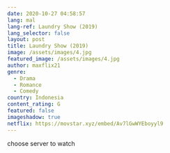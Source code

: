 ```yaml
---
date: 2020-10-27 04:58:57
lang: mal
lang-ref: Laundry Show (2019)
lang_selector: false
layout: post
title: Laundry Show (2019)
image: /assets/images/4.jpg
featured_image: /assets/images/4.jpg
author: maxflix21
genre:
  - Drama
  - Romance
  - Comedy
country: Indonesia
content_rating: G
featured: false
imageshadow: true
netflix: https://movstar.xyz/embed/Av7lGwWYEboyyl9
---
```

choose server to watch